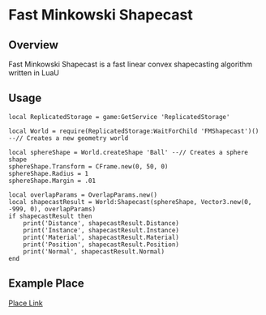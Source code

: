 # Fast Minkowski Shapecast

## Overview
Fast Minkowski Shapecast is a fast linear convex shapecasting algorithm written in LuaU

## Usage

```luau
local ReplicatedStorage = game:GetService 'ReplicatedStorage'

local World = require(ReplicatedStorage:WaitForChild 'FMShapecast')() --// Creates a new geometry world

local sphereShape = World.createShape 'Ball' --// Creates a sphere shape
sphereShape.Transform = CFrame.new(0, 50, 0)
sphereShape.Radius = 1
sphereShape.Margin = .01

local overlapParams = OverlapParams.new()
local shapecastResult = World:Shapecast(sphereShape, Vector3.new(0, -999, 0), overlapParams)
if shapecastResult then
    print('Distance', shapecastResult.Distance)
    print('Instance', shapecastResult.Instance)
    print('Material', shapecastResult.Material)
    print('Position', shapecastResult.Position)
    print('Normal', shapecastResult.Normal)
end
```

## Example Place
[Place Link](https://www.roblox.com/games/140565669830337/FMShapecast-Bouncy-Spheres)